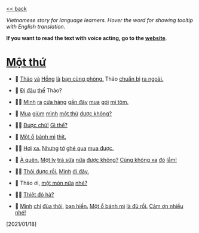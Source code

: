 [<< back](/README.md)

_Vietnamese story for language learners. Hover the word for showing
tooltip with English translation._

__If you want to read the text with voice acting, go to the [website](https://vietblog.ocmoxa.com/pages/one-thing.html)__.


#  [Một thứ](/pages/one-thing.md "One thing")

- 📖 [Thảo](/pages/one-thing.md "Name of a person") [và](/pages/one-thing.md "and") [Hồng](/pages/one-thing.md "name of a person") [là](/pages/one-thing.md "are") [bạn cùng phòng.](/pages/one-thing.md "roomates") Thảo [chuẩn bị](/pages/one-thing.md "prepare") [ra ngoài.](/pages/one-thing.md "go out")

- 👧  [Đi](/pages/one-thing.md "Go") [đâu](/pages/one-thing.md "where") [thế](/pages/one-thing.md "[used to ask about something happening at the moment]") Thảo?

- 👱‍♀️  [Mình](/pages/one-thing.md "I") [ra](/pages/one-thing.md "go out") [cửa hàng](/pages/one-thing.md "go to the store") [gần đây](/pages/one-thing.md "near here") [mua](/pages/one-thing.md "buy") [gói](/pages/one-thing.md "a pack") [mì tôm.](/pages/one-thing.md "instant noodle")

- 👧  [Mua](/pages/one-thing.md "Buy") [giùm](/pages/one-thing.md "help") [mình](/pages/one-thing.md "me") [một thứ](/pages/one-thing.md "one thing") [được không?](/pages/one-thing.md "can you?")

- 👱‍♀️  [Được chứ!](/pages/one-thing.md "Good") [Gì thế?](/pages/one-thing.md "what is this?")

- 👧  [Một ổ](/pages/one-thing.md "a loaf") [bánh mì](/pages/one-thing.md "bread") [thịt.](/pages/one-thing.md "meat")

- 👱‍♀️  [Hơi](/pages/one-thing.md "a litle") [xa.](/pages/one-thing.md "far") [Nhưng](/pages/one-thing.md "But") [tớ](/pages/one-thing.md "I") [ghé qua](/pages/one-thing.md "come over") [mua được.](/pages/one-thing.md "to buy")

- 👧  [À quên.](/pages/one-thing.md "Oh, forgot") [Một ly](/pages/one-thing.md "a cup") [trà sữa](/pages/one-thing.md "milk tea") [nữa](/pages/one-thing.md "another") [được không?](/pages/one-thing.md "ok?") [Cũng không xa](/pages/one-thing.md "not far") [đó](/pages/one-thing.md "there") [lắm!](/pages/one-thing.md "very")

- 👱‍♀️  [Thôi được rồi.](/pages/one-thing.md "Alright!") [Mình](/pages/one-thing.md "I") [đi đây.](/pages/one-thing.md "am going")

- 👧  Thảo ơi, [một món nữa](/pages/one-thing.md "another thing") [nhé?](/pages/one-thing.md "ok?")

- 👱‍♀️  [Thiệt đó hả?](/pages/one-thing.md "Seriously?")

- 👧  [Mình](/pages/one-thing.md "I&#39;m") [chỉ](/pages/one-thing.md "just") [đùa thôi](/pages/one-thing.md "kidding"), [bạn hiền.](/pages/one-thing.md "my friend") [Một ổ bánh mì](/pages/one-thing.md "a loaf of bread") [là đủ rồi.](/pages/one-thing.md "is enough") [Cảm ơn nhiều nhé!](/pages/one-thing.md "thanks so much")



[2021/01/18]
